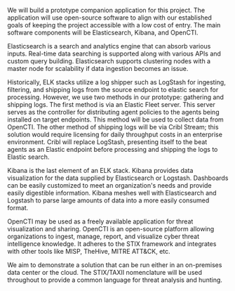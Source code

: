 We will build a prototype companion application for this project. The application will use open-source software to align with our established goals of keeping the project accessible with a low cost of entry. The main software components will be Elasticsearch, Kibana, and OpenCTI.

Elasticsearch is a search and analytics engine that can absorb various inputs. Real-time data searching is supported along with various APIs and custom query building. Elasticsearch supports clustering nodes with a master node for scalability if data ingestion becomes an issue. 

Historically, ELK stacks utilize a log shipper such as LogStash for ingesting, filtering, and shipping logs from the source endpoint to elastic search for processing. However, we use two methods in our prototype: gathering and shipping logs. The first method is via an Elastic Fleet server. This server serves as the controller for distributing agent policies to the agents being installed on target endpoints. This method will be used to collect data from OpenCTI. The other method of shipping logs will be via Cribl Stream; this solution would require licensing for daily throughput costs in an enterprise environment. Cribl will replace LogStash, presenting itself to the beat agents as an Elastic endpoint before processing and shipping the logs to Elastic search.

Kibana is the last element of an ELK stack. Kibana provides data visualization for the data supplied by Elasticsearch or Logstash. Dashboards can be easily customized to meet an organization's needs and provide easily digestible information. Kibana meshes well with Elasticsearch and Logstash to parse large amounts of data into a more easily consumed format.

OpenCTI may be used as a freely available application for threat visualization and sharing. OpenCTI is an open-source platform allowing organizations to ingest, manage, report, and visualize cyber threat intelligence knowledge. It adheres to the STIX framework and integrates with other tools like MISP, TheHive, MITRE ATT&CK, etc.

We aim to demonstrate a solution that can be run either in an on-premises data center or the cloud. The STIX/TAXII nomenclature will be used throughout to provide a common language for threat analysis and hunting.
